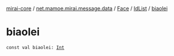 [mirai-core](../../../index.md) / [net.mamoe.mirai.message.data](../../index.md) / [Face](../index.md) / [IdList](index.md) / [biaolei](./biaolei.md)

# biaolei

`const val biaolei: `[`Int`](https://kotlinlang.org/api/latest/jvm/stdlib/kotlin/-int/index.html)